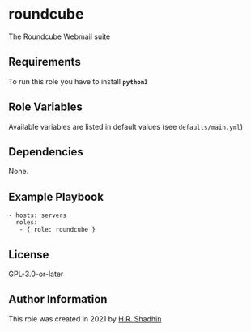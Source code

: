 # roundcube
 The Roundcube Webmail suite 

## Requirements

To run this role you have to install **`python3`**

## Role Variables

Available variables are listed in default values (see `defaults/main.yml`)

## Dependencies

None.

## Example Playbook

    - hosts: servers
      roles:
       - { role: roundcube }

## License

GPL-3.0-or-later

## Author Information

This role was created in 2021 by [H.R. Shadhin](https://hrshadhin.me)
